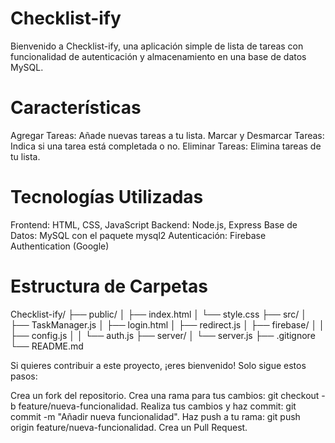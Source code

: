 # Checklist-ify
Bienvenido a Checklist-ify, una aplicación simple de lista de tareas con funcionalidad de autenticación y almacenamiento en una base de datos MySQL.

# Características

Agregar Tareas: Añade nuevas tareas a tu lista.
Marcar y Desmarcar Tareas: Indica si una tarea está completada o no.
Eliminar Tareas: Elimina tareas de tu lista.

# Tecnologías Utilizadas

Frontend: HTML, CSS, JavaScript
Backend: Node.js, Express
Base de Datos: MySQL con el paquete mysql2
Autenticación: Firebase Authentication (Google)

# Estructura de Carpetas
Checklist-ify/
├── public/
│   ├── index.html
│   └── style.css
├── src/
│   ├── TaskManager.js
│   ├── login.html
│   ├── redirect.js
│   ├── firebase/
│   │   ├── config.js
│   │   └── auth.js
├── server/
│   └── server.js
├── .gitignore
└── README.md

Si quieres contribuir a este proyecto, ¡eres bienvenido! Solo sigue estos pasos:

Crea un fork del repositorio.
Crea una rama para tus cambios: git checkout -b feature/nueva-funcionalidad.
Realiza tus cambios y haz commit: git commit -m "Añadir nueva funcionalidad".
Haz push a tu rama: git push origin feature/nueva-funcionalidad.
Crea un Pull Request.
